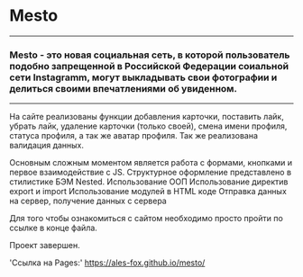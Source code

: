 # Mesto 
----------
### Mesto - это новая социальная сеть, в которой пользователь подобно запрещенной в Российской Федерации соиальной сети Instagramm, могут выкладывать свои фотографии и делиться своими впечатлениями об увиденном.
----------
На сайте реализованы функции добавления карточки, поставить лайк, убрать лайк, удаление карточки (только своей), смена имени профиля, статуса профиля, а так же аватар профиля. Так же реализована валидация данных.

Основным сложным моментом является работа с формами, кнопками и первое взаимодействие с JS.
Структурное оформление представлено в стилистике БЭМ Nested.
Использование ООП
Использование директив export и import
Использование модулей в HTML коде
Отправка данных на сервер, получение данных с сервера 

Для того чтобы ознакомиться с сайтом необходимо просто пройти по ссылке в конце файла.

Проект завершен.

'Cсылка на Pages:' https://ales-fox.github.io/mesto/
